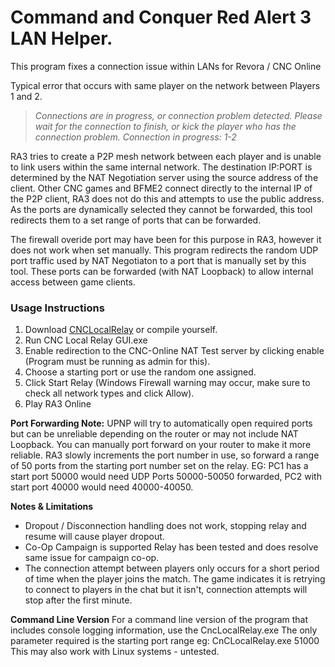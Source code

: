 # Command and Conquer Red Alert 3 LAN Helper.

This program fixes a connection issue within LANs for Revora / CNC Online

Typical error that occurs with same player on the network between Players 1 and 2.
>*Connections are in progress, or connection problem detected. Please wait for the connection to finish, or kick the player who has the connection problem.
Connection in progress: 1-2*


RA3 tries to create a P2P mesh network between each player 
and is unable to link users within the same internal network.
The destination IP:PORT is determined by the NAT Negotiation server using the source address of the client. 
Other CNC games and BFME2 connect directly to the internal IP of the P2P client, RA3 does not do this and attempts to use the public address.
As the ports are dynamically selected they cannot be forwarded, this tool redirects them to a set range of ports that can be forwarded.

The firewall overide port may have been for this purpose in RA3, however it does not work when set manually.
This program redirects the random UDP port traffic used by NAT Negotiaton to a port that is manually set by this tool.
These ports can be forwarded (with NAT Loopback) to allow internal access between game clients.


### Usage Instructions
1. Download [CNCLocalRelay](https://github.com/mrhteriyaki/RA3LANHelper/releases/download/release/CncLocalRelay.zip) or compile yourself.
2. Run CNC Local Relay GUI.exe
3. Enable redirection to the CNC-Online NAT Test server by clicking enable (Program must be running as admin for this).
4. Choose a starting port or use the random one assigned.
5. Click Start Relay (Windows Firewall warning may occur, make sure to check all network types and click Allow).
6. Play RA3 Online
 

**Port Forwarding Note:**
UPNP will try to automatically open required ports but can be unreliable depending on the router or may not include NAT Loopback.
You can manually port forward on your router to make it more reliable.
RA3 slowly increments the port number in use, so forward a range of 50 ports from the starting port number set on the relay.
EG: PC1 has a start port 50000 would need UDP Ports 50000-50050 forwarded, PC2 with start port 40000 would need 40000-40050.

**Notes & Limitations**
- Dropout / Disconnection handling does not work, stopping relay and resume will cause player dropout.
- Co-Op Campaign is supported Relay has been tested and does resolve same issue for campaign co-op.
- The connection attempt between players only occurs for a short period of time when the player joins the match. The game indicates it is retrying to connect to players in the chat but it isn't, connection attempts will stop after the first minute.


**Command Line Version**
For a command line version of the program that includes console logging information, use the CncLocalRelay.exe
The only parameter required is the starting port range eg: CnCLocalRelay.exe 51000
This may also work with Linux systems - untested.